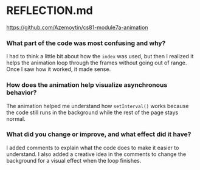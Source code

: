 # REFLECTION.md

https://github.com/Azemoytin/cs81-module7a-animation

### What part of the code was most confusing and why?

I had to think a little bit about how the `index` was used, but then I realized it helps the animation loop through the frames without going out of range. Once I saw how it worked, it made sense.

### How does the animation help visualize asynchronous behavior?

The animation helped me understand how `setInterval()` works because the code still runs in the background while the rest of the page stays normal.

### What did you change or improve, and what effect did it have?

I added comments to explain what the code does to make it easier to understand. I also added a creative idea in the comments to change the background for a visual effect when the loop finishes.
